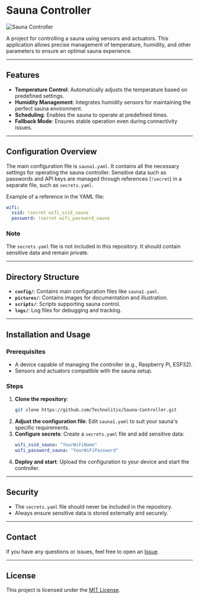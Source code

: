 # Sauna Controller

![Sauna Controller](pictures/controller_image.jpg)

A project for controlling a sauna using sensors and actuators. This application allows precise management of temperature, humidity, and other parameters to ensure an optimal sauna experience.

---

## Features

- **Temperature Control**: Automatically adjusts the temperature based on predefined settings.
- **Humidity Management**: Integrates humidity sensors for maintaining the perfect sauna environment.
- **Scheduling**: Enables the sauna to operate at predefined times.
- **Fallback Mode**: Ensures stable operation even during connectivity issues.

---

## Configuration Overview

The main configuration file is `sauna1.yaml`. It contains all the necessary settings for operating the sauna controller. Sensitive data such as passwords and API keys are managed through references (`!secret`) in a separate file, such as `secrets.yaml`.

Example of a reference in the YAML file:
```yaml
wifi:
  ssid: !secret wifi_ssid_sauna
  password: !secret wifi_password_sauna
```

### Note
The `secrets.yaml` file is not included in this repository. It should contain sensitive data and remain private.

---

## Directory Structure

- **`config/`**: Contains main configuration files like `sauna1.yaml`.
- **`pictures/`**: Contains images for documentation and illustration.
- **`scripts/`**: Scripts supporting sauna control.
- **`logs/`**: Log files for debugging and tracking.

---

## Installation and Usage

### Prerequisites

- A device capable of managing the controller (e.g., Raspberry Pi, ESP32).
- Sensors and actuators compatible with the sauna setup.

### Steps

1. **Clone the repository**:
   ```bash
   git clone https://github.com/Technolitix/Sauna-Controller.git
   ```
2. **Adjust the configuration file**:
   Edit `sauna1.yaml` to suit your sauna's specific requirements.
3. **Configure secrets**:
   Create a `secrets.yaml` file and add sensitive data:
   ```yaml
   wifi_ssid_sauna: "YourWiFiName"
   wifi_password_sauna: "YourWiFiPassword"
   ```
4. **Deploy and start**:
   Upload the configuration to your device and start the controller.

---

## Security

- The `secrets.yaml` file should never be included in the repository.
- Always ensure sensitive data is stored externally and securely.

---

## Contact

If you have any questions or issues, feel free to open an [Issue](https://github.com/Technolitix/Sauna-Controller/issues).

---

## License

This project is licensed under the [MIT License](LICENSE).
